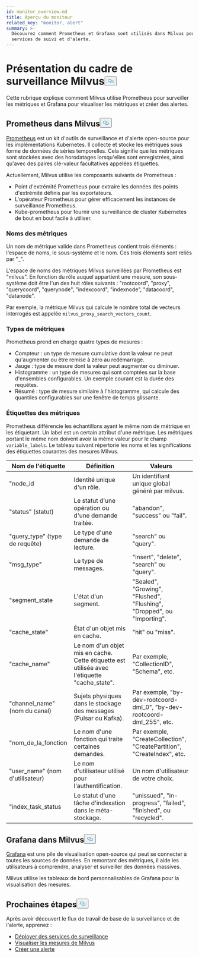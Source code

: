 ```yaml
---
id: monitor_overview.md
title: Aperçu du moniteur
related_key: "monitor, alert"
summary: >-
  Découvrez comment Prometheus et Grafana sont utilisés dans Milvus pour les
  services de suivi et d'alerte.
---
```


<h1 id="Milvus-monitoring-framework-overview" class="common-anchor-header">Présentation du cadre de surveillance Milvus<button data-href="#Milvus-monitoring-framework-overview" class="anchor-icon" translate="no">
      <svg translate="no"
        aria-hidden="true"
        focusable="false"
        height="20"
        version="1.1"
        viewBox="0 0 16 16"
        width="16"
      >
        <path
          fill="#0092E4"
          fill-rule="evenodd"
          d="M4 9h1v1H4c-1.5 0-3-1.69-3-3.5S2.55 3 4 3h4c1.45 0 3 1.69 3 3.5 0 1.41-.91 2.72-2 3.25V8.59c.58-.45 1-1.27 1-2.09C10 5.22 8.98 4 8 4H4c-.98 0-2 1.22-2 2.5S3 9 4 9zm9-3h-1v1h1c1 0 2 1.22 2 2.5S13.98 12 13 12H9c-.98 0-2-1.22-2-2.5 0-.83.42-1.64 1-2.09V6.25c-1.09.53-2 1.84-2 3.25C6 11.31 7.55 13 9 13h4c1.45 0 3-1.69 3-3.5S14.5 6 13 6z"
        ></path>
      </svg>
    </button></h1><p>Cette rubrique explique comment Milvus utilise Prometheus pour surveiller les métriques et Grafana pour visualiser les métriques et créer des alertes.</p>
<h2 id="Prometheus-in-Milvus" class="common-anchor-header">Prometheus dans Milvus<button data-href="#Prometheus-in-Milvus" class="anchor-icon" translate="no">
      <svg translate="no"
        aria-hidden="true"
        focusable="false"
        height="20"
        version="1.1"
        viewBox="0 0 16 16"
        width="16"
      >
        <path
          fill="#0092E4"
          fill-rule="evenodd"
          d="M4 9h1v1H4c-1.5 0-3-1.69-3-3.5S2.55 3 4 3h4c1.45 0 3 1.69 3 3.5 0 1.41-.91 2.72-2 3.25V8.59c.58-.45 1-1.27 1-2.09C10 5.22 8.98 4 8 4H4c-.98 0-2 1.22-2 2.5S3 9 4 9zm9-3h-1v1h1c1 0 2 1.22 2 2.5S13.98 12 13 12H9c-.98 0-2-1.22-2-2.5 0-.83.42-1.64 1-2.09V6.25c-1.09.53-2 1.84-2 3.25C6 11.31 7.55 13 9 13h4c1.45 0 3-1.69 3-3.5S14.5 6 13 6z"
        ></path>
      </svg>
    </button></h2><p><a href="https://prometheus.io/docs/introduction/overview/">Prometheus</a> est un kit d'outils de surveillance et d'alerte open-source pour les implémentations Kubernetes. Il collecte et stocke les métriques sous forme de données de séries temporelles. Cela signifie que les métriques sont stockées avec des horodatages lorsqu'elles sont enregistrées, ainsi qu'avec des paires clé-valeur facultatives appelées étiquettes.</p>
<p>Actuellement, Milvus utilise les composants suivants de Prometheus :</p>
<ul>
<li>Point d'extrémité Prometheus pour extraire les données des points d'extrémité définis par les exportateurs.</li>
<li>L'opérateur Prometheus pour gérer efficacement les instances de surveillance Prometheus.</li>
<li>Kube-prometheus pour fournir une surveillance de cluster Kubernetes de bout en bout facile à utiliser.</li>
</ul>
<h3 id="Metric-names" class="common-anchor-header">Noms des métriques</h3><p>Un nom de métrique valide dans Prometheus contient trois éléments : l'espace de noms, le sous-système et le nom. Ces trois éléments sont reliés par &quot;_&quot;.</p>
<p>L'espace de noms des métriques Milvus surveillées par Prometheus est &quot;milvus&quot;. En fonction du rôle auquel appartient une mesure, son sous-système doit être l'un des huit rôles suivants : &quot;rootcoord&quot;, &quot;proxy&quot;, &quot;querycoord&quot;, &quot;querynode&quot;, &quot;indexcoord&quot;, &quot;indexnode&quot;, &quot;datacoord&quot;, &quot;datanode&quot;.</p>
<p>Par exemple, la métrique Milvus qui calcule le nombre total de vecteurs interrogés est appelée <code translate="no">milvus_proxy_search_vectors_count</code>.</p>
<h3 id="Metric-types" class="common-anchor-header">Types de métriques</h3><p>Prometheus prend en charge quatre types de mesures :</p>
<ul>
<li>Compteur : un type de mesure cumulative dont la valeur ne peut qu'augmenter ou être remise à zéro au redémarrage.</li>
<li>Jauge : type de mesure dont la valeur peut augmenter ou diminuer.</li>
<li>Histogramme : un type de mesures qui sont comptées sur la base d'ensembles configurables. Un exemple courant est la durée des requêtes.</li>
<li>Résumé : type de mesure similaire à l'histogramme, qui calcule des quantiles configurables sur une fenêtre de temps glissante.</li>
</ul>
<h3 id="Metric-labels" class="common-anchor-header">Étiquettes des métriques</h3><p>Prometheus différencie les échantillons ayant le même nom de métrique en les étiquetant. Un label est un certain attribut d'une métrique. Les métriques portant le même nom doivent avoir la même valeur pour le champ <code translate="no">variable_labels</code>. Le tableau suivant répertorie les noms et les significations des étiquettes courantes des mesures Milvus.</p>
<table>
<thead>
<tr><th>Nom de l'étiquette</th><th>Définition</th><th>Valeurs</th></tr>
</thead>
<tbody>
<tr><td>"node_id</td><td>Identité unique d'un rôle.</td><td>Un identifiant unique global généré par milvus.</td></tr>
<tr><td>"status" (statut)</td><td>Le statut d'une opération ou d'une demande traitée.</td><td>&quot;abandon&quot;, &quot;success&quot; ou &quot;fail&quot;.</td></tr>
<tr><td>"query_type" (type de requête)</td><td>Le type d'une demande de lecture.</td><td>&quot;search&quot; ou &quot;query&quot;.</td></tr>
<tr><td>"msg_type"</td><td>Le type de messages.</td><td>&quot;insert&quot;, &quot;delete&quot;, &quot;search&quot; ou &quot;query&quot;.</td></tr>
<tr><td>"segment_state</td><td>L'état d'un segment.</td><td>&quot;Sealed&quot;, &quot;Growing&quot;, &quot;Flushed&quot;, &quot;Flushing&quot;, &quot;Dropped&quot;, ou &quot;Importing&quot;.</td></tr>
<tr><td>"cache_state"</td><td>État d'un objet mis en cache.</td><td>&quot;hit&quot; ou &quot;miss&quot;.</td></tr>
<tr><td>"cache_name"</td><td>Le nom d'un objet mis en cache. Cette étiquette est utilisée avec l'étiquette &quot;cache_state&quot;.</td><td>Par exemple, &quot;CollectionID&quot;, &quot;Schema&quot;, etc.</td></tr>
<tr><td>&quot;channel_name&quot; (nom du canal)</td><td>Sujets physiques dans le stockage des messages (Pulsar ou Kafka).</td><td>Par exemple, &quot;by-dev-rootcoord-dml_0&quot;, &quot;by-dev-rootcoord-dml_255&quot;, etc.</td></tr>
<tr><td>"nom_de_la_fonction</td><td>Le nom d'une fonction qui traite certaines demandes.</td><td>Par exemple, &quot;CreateCollection&quot;, &quot;CreatePartition&quot;, &quot;CreateIndex&quot;, etc.</td></tr>
<tr><td>"user_name" (nom d'utilisateur)</td><td>Le nom d'utilisateur utilisé pour l'authentification.</td><td>Un nom d'utilisateur de votre choix.</td></tr>
<tr><td>"index_task_status</td><td>Le statut d'une tâche d'indexation dans le méta-stockage.</td><td>&quot;unissued&quot;, &quot;in-progress&quot;, &quot;failed&quot;, &quot;finished&quot;, ou &quot;recycled&quot;.</td></tr>
</tbody>
</table>
<h2 id="Grafana-in-Milvus" class="common-anchor-header">Grafana dans Milvus<button data-href="#Grafana-in-Milvus" class="anchor-icon" translate="no">
      <svg translate="no"
        aria-hidden="true"
        focusable="false"
        height="20"
        version="1.1"
        viewBox="0 0 16 16"
        width="16"
      >
        <path
          fill="#0092E4"
          fill-rule="evenodd"
          d="M4 9h1v1H4c-1.5 0-3-1.69-3-3.5S2.55 3 4 3h4c1.45 0 3 1.69 3 3.5 0 1.41-.91 2.72-2 3.25V8.59c.58-.45 1-1.27 1-2.09C10 5.22 8.98 4 8 4H4c-.98 0-2 1.22-2 2.5S3 9 4 9zm9-3h-1v1h1c1 0 2 1.22 2 2.5S13.98 12 13 12H9c-.98 0-2-1.22-2-2.5 0-.83.42-1.64 1-2.09V6.25c-1.09.53-2 1.84-2 3.25C6 11.31 7.55 13 9 13h4c1.45 0 3-1.69 3-3.5S14.5 6 13 6z"
        ></path>
      </svg>
    </button></h2><p><a href="https://grafana.com/docs/grafana/latest/introduction/">Grafana</a> est une pile de visualisation open-source qui peut se connecter à toutes les sources de données. En remontant des métriques, il aide les utilisateurs à comprendre, analyser et surveiller des données massives.</p>
<p>Milvus utilise les tableaux de bord personnalisables de Grafana pour la visualisation des mesures.</p>
<h2 id="Whats-next" class="common-anchor-header">Prochaines étapes<button data-href="#Whats-next" class="anchor-icon" translate="no">
      <svg translate="no"
        aria-hidden="true"
        focusable="false"
        height="20"
        version="1.1"
        viewBox="0 0 16 16"
        width="16"
      >
        <path
          fill="#0092E4"
          fill-rule="evenodd"
          d="M4 9h1v1H4c-1.5 0-3-1.69-3-3.5S2.55 3 4 3h4c1.45 0 3 1.69 3 3.5 0 1.41-.91 2.72-2 3.25V8.59c.58-.45 1-1.27 1-2.09C10 5.22 8.98 4 8 4H4c-.98 0-2 1.22-2 2.5S3 9 4 9zm9-3h-1v1h1c1 0 2 1.22 2 2.5S13.98 12 13 12H9c-.98 0-2-1.22-2-2.5 0-.83.42-1.64 1-2.09V6.25c-1.09.53-2 1.84-2 3.25C6 11.31 7.55 13 9 13h4c1.45 0 3-1.69 3-3.5S14.5 6 13 6z"
        ></path>
      </svg>
    </button></h2><p>Après avoir découvert le flux de travail de base de la surveillance et de l'alerte, apprenez :</p>
<ul>
<li><a href="/docs/fr/v2.5.x/monitor.md">Déployer des services de surveillance</a></li>
<li><a href="/docs/fr/v2.5.x/visualize.md">Visualiser les mesures de Milvus</a></li>
<li><a href="/docs/fr/v2.5.x/alert.md">Créer une alerte</a></li>
</ul>
